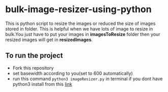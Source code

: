# bulk-image-resizer-using-python

This is python script to resize the images or reduced the size of images stored in folder. This is helpful when we have lots of image to resize in bulk.You just have to put your images in **imagesToResize** folder then your resized images will get in **resizedImages**.

## To run the project
* Fork this repository
* set basewidth according to you(set to 600 automatically)
* run this command
 `
python3 imageResizer.py
` 
in terminal if you dont have python3 install from this [link](https://www.python.org/downloads/)
